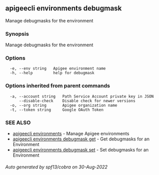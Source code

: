 ## apigeecli environments debugmask

Manage debugmasks for the environment

### Synopsis

Manage debugmasks for the environment

### Options

```
  -e, --env string   Apigee environment name
  -h, --help         help for debugmask
```

### Options inherited from parent commands

```
  -a, --account string   Path Service Account private key in JSON
      --disable-check    Disable check for newer versions
  -o, --org string       Apigee organization name
  -t, --token string     Google OAuth Token
```

### SEE ALSO

* [apigeecli environments](apigeecli_environments.md)	 - Manage Apigee environments
* [apigeecli environments debugmask get](apigeecli_environments_debugmask_get.md)	 - Get debugmasks for an Environment
* [apigeecli environments debugmask set](apigeecli_environments_debugmask_set.md)	 - Set debugmasks for an Environment

###### Auto generated by spf13/cobra on 30-Aug-2022

